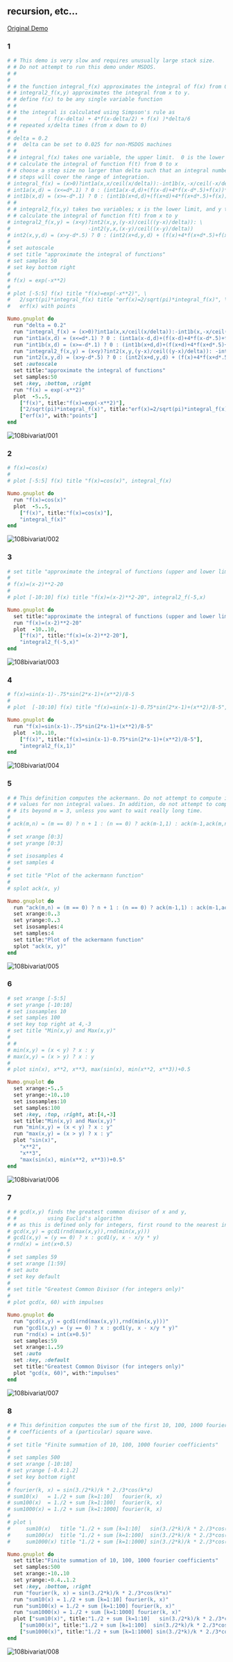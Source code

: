 ## recursion, etc...
[Original Demo](http://gnuplot.sourceforge.net/demo_4.6/bivariat.html)

### 1

```ruby
# # This demo is very slow and requires unusually large stack size.
# # Do not attempt to run this demo under MSDOS.
# #
# 
# # the function integral_f(x) approximates the integral of f(x) from 0 to x.
# # integral2_f(x,y) approximates the integral from x to y.
# # define f(x) to be any single variable function
# #
# # the integral is calculated using Simpson's rule as 
# #          ( f(x-delta) + 4*f(x-delta/2) + f(x) )*delta/6
# # repeated x/delta times (from x down to 0)
# #
# delta = 0.2
# #  delta can be set to 0.025 for non-MSDOS machines
# #
# # integral_f(x) takes one variable, the upper limit.  0 is the lower limit.
# # calculate the integral of function f(t) from 0 to x
# # choose a step size no larger than delta such that an integral number of
# # steps will cover the range of integration.
# integral_f(x) = (x>0)?int1a(x,x/ceil(x/delta)):-int1b(x,-x/ceil(-x/delta))
# int1a(x,d) = (x<=d*.1) ? 0 : (int1a(x-d,d)+(f(x-d)+4*f(x-d*.5)+f(x))*d/6.)
# int1b(x,d) = (x>=-d*.1) ? 0 : (int1b(x+d,d)+(f(x+d)+4*f(x+d*.5)+f(x))*d/6.)
# #
# # integral2_f(x,y) takes two variables; x is the lower limit, and y the upper.
# # calculate the integral of function f(t) from x to y
# integral2_f(x,y) = (x<y)?int2(x,y,(y-x)/ceil((y-x)/delta)): \
#                         -int2(y,x,(x-y)/ceil((x-y)/delta))
# int2(x,y,d) = (x>y-d*.5) ? 0 : (int2(x+d,y,d) + (f(x)+4*f(x+d*.5)+f(x+d))*d/6.)
# 
# set autoscale
# set title "approximate the integral of functions"
# set samples 50
# set key bottom right
# 
# f(x) = exp(-x**2)
# 
# plot [-5:5] f(x) title "f(x)=exp(-x**2)", \
#   2/sqrt(pi)*integral_f(x) title "erf(x)=2/sqrt(pi)*integral_f(x)", \
#   erf(x) with points

Numo.gnuplot do
  run "delta = 0.2"
  run "integral_f(x) = (x>0)?int1a(x,x/ceil(x/delta)):-int1b(x,-x/ceil(-x/delta))"
  run "int1a(x,d) = (x<=d*.1) ? 0 : (int1a(x-d,d)+(f(x-d)+4*f(x-d*.5)+f(x))*d/6.)"
  run "int1b(x,d) = (x>=-d*.1) ? 0 : (int1b(x+d,d)+(f(x+d)+4*f(x+d*.5)+f(x))*d/6.)"
  run "integral2_f(x,y) = (x<y)?int2(x,y,(y-x)/ceil((y-x)/delta)): -int2(y,x,(x-y)/ceil((x-y)/delta))"
  run "int2(x,y,d) = (x>y-d*.5) ? 0 : (int2(x+d,y,d) + (f(x)+4*f(x+d*.5)+f(x+d))*d/6.)"
  set :autoscale
  set title:"approximate the integral of functions"
  set samples:50
  set :key, :bottom, :right
  run "f(x) = exp(-x**2)"
  plot  -5..5,
    ["f(x)", title:"f(x)=exp(-x**2)"],
    ["2/sqrt(pi)*integral_f(x)", title:"erf(x)=2/sqrt(pi)*integral_f(x)"],
    ["erf(x)", with:"points"]
end
```
![108bivariat/001](https://raw.githubusercontent.com/ruby-numo/gnuplot-demo/master/gnuplot/md/108bivariat/image/001.png)

### 2

```ruby
# f(x)=cos(x)
# 
# plot [-5:5] f(x) title "f(x)=cos(x)", integral_f(x)

Numo.gnuplot do
  run "f(x)=cos(x)"
  plot  -5..5,
    ["f(x)", title:"f(x)=cos(x)"],
    "integral_f(x)"
end
```
![108bivariat/002](https://raw.githubusercontent.com/ruby-numo/gnuplot-demo/master/gnuplot/md/108bivariat/image/002.png)

### 3

```ruby
# set title "approximate the integral of functions (upper and lower limits)"
# 
# f(x)=(x-2)**2-20
# 
# plot [-10:10] f(x) title "f(x)=(x-2)**2-20", integral2_f(-5,x)

Numo.gnuplot do
  set title:"approximate the integral of functions (upper and lower limits)"
  run "f(x)=(x-2)**2-20"
  plot  -10..10,
    ["f(x)", title:"f(x)=(x-2)**2-20"],
    "integral2_f(-5,x)"
end
```
![108bivariat/003](https://raw.githubusercontent.com/ruby-numo/gnuplot-demo/master/gnuplot/md/108bivariat/image/003.png)

### 4

```ruby
# f(x)=sin(x-1)-.75*sin(2*x-1)+(x**2)/8-5
# 
# plot  [-10:10] f(x) title "f(x)=sin(x-1)-0.75*sin(2*x-1)+(x**2)/8-5", integral2_f(x,1)

Numo.gnuplot do
  run "f(x)=sin(x-1)-.75*sin(2*x-1)+(x**2)/8-5"
  plot  -10..10,
    ["f(x)", title:"f(x)=sin(x-1)-0.75*sin(2*x-1)+(x**2)/8-5"],
    "integral2_f(x,1)"
end
```
![108bivariat/004](https://raw.githubusercontent.com/ruby-numo/gnuplot-demo/master/gnuplot/md/108bivariat/image/004.png)

### 5

```ruby
# # This definition computes the ackermann. Do not attempt to compute its
# # values for non integral values. In addition, do not attempt to compute
# # its beyond m = 3, unless you want to wait really long time.
# 
# ack(m,n) = (m == 0) ? n + 1 : (n == 0) ? ack(m-1,1) : ack(m-1,ack(m,n-1))
# 
# set xrange [0:3]
# set yrange [0:3]
# 
# set isosamples 4
# set samples 4
# 
# set title "Plot of the ackermann function"
# 
# splot ack(x, y)

Numo.gnuplot do
  run "ack(m,n) = (m == 0) ? n + 1 : (n == 0) ? ack(m-1,1) : ack(m-1,ack(m,n-1))"
  set xrange:0..3
  set yrange:0..3
  set isosamples:4
  set samples:4
  set title:"Plot of the ackermann function"
  splot "ack(x, y)"
end
```
![108bivariat/005](https://raw.githubusercontent.com/ruby-numo/gnuplot-demo/master/gnuplot/md/108bivariat/image/005.png)

### 6

```ruby
# set xrange [-5:5]
# set yrange [-10:10]
# set isosamples 10
# set samples 100
# set key top right at 4,-3
# set title "Min(x,y) and Max(x,y)"
# 
# #
# min(x,y) = (x < y) ? x : y
# max(x,y) = (x > y) ? x : y
# 
# plot sin(x), x**2, x**3, max(sin(x), min(x**2, x**3))+0.5

Numo.gnuplot do
  set xrange:-5..5
  set yrange:-10..10
  set isosamples:10
  set samples:100
  set :key, :top, :right, at:[4,-3]
  set title:"Min(x,y) and Max(x,y)"
  run "min(x,y) = (x < y) ? x : y"
  run "max(x,y) = (x > y) ? x : y"
  plot "sin(x)",
    "x**2",
    "x**3",
    "max(sin(x), min(x**2, x**3))+0.5"
end
```
![108bivariat/006](https://raw.githubusercontent.com/ruby-numo/gnuplot-demo/master/gnuplot/md/108bivariat/image/006.png)

### 7

```ruby
# # gcd(x,y) finds the greatest common divisor of x and y,
# #          using Euclid's algorithm
# # as this is defined only for integers, first round to the nearest integer
# gcd(x,y) = gcd1(rnd(max(x,y)),rnd(min(x,y)))
# gcd1(x,y) = (y == 0) ? x : gcd1(y, x - x/y * y)
# rnd(x) = int(x+0.5)
# 
# set samples 59
# set xrange [1:59]
# set auto
# set key default
# 
# set title "Greatest Common Divisor (for integers only)"
# 
# plot gcd(x, 60) with impulses

Numo.gnuplot do
  run "gcd(x,y) = gcd1(rnd(max(x,y)),rnd(min(x,y)))"
  run "gcd1(x,y) = (y == 0) ? x : gcd1(y, x - x/y * y)"
  run "rnd(x) = int(x+0.5)"
  set samples:59
  set xrange:1..59
  set :auto
  set :key, :default
  set title:"Greatest Common Divisor (for integers only)"
  plot "gcd(x, 60)", with:"impulses"
end
```
![108bivariat/007](https://raw.githubusercontent.com/ruby-numo/gnuplot-demo/master/gnuplot/md/108bivariat/image/007.png)

### 8

```ruby
# # This definition computes the sum of the first 10, 100, 1000 fourier
# # coefficients of a (particular) square wave.
# 
# set title "Finite summation of 10, 100, 1000 fourier coefficients"
# 
# set samples 500
# set xrange [-10:10]
# set yrange [-0.4:1.2]
# set key bottom right
# 
# fourier(k, x) = sin(3./2*k)/k * 2./3*cos(k*x)
# sum10(x)   = 1./2 + sum [k=1:10]   fourier(k, x)
# sum100(x)  = 1./2 + sum [k=1:100]  fourier(k, x)
# sum1000(x) = 1./2 + sum [k=1:1000] fourier(k, x)
# 
# plot \
#     sum10(x)   title "1./2 + sum [k=1:10]   sin(3./2*k)/k * 2./3*cos(k*x)", \
#     sum100(x)  title "1./2 + sum [k=1:100]  sin(3./2*k)/k * 2./3*cos(k*x)", \
#     sum1000(x) title "1./2 + sum [k=1:1000] sin(3./2*k)/k * 2./3*cos(k*x)"

Numo.gnuplot do
  set title:"Finite summation of 10, 100, 1000 fourier coefficients"
  set samples:500
  set xrange:-10..10
  set yrange:-0.4..1.2
  set :key, :bottom, :right
  run "fourier(k, x) = sin(3./2*k)/k * 2./3*cos(k*x)"
  run "sum10(x) = 1./2 + sum [k=1:10] fourier(k, x)"
  run "sum100(x) = 1./2 + sum [k=1:100] fourier(k, x)"
  run "sum1000(x) = 1./2 + sum [k=1:1000] fourier(k, x)"
  plot ["sum10(x)", title:"1./2 + sum [k=1:10]   sin(3./2*k)/k * 2./3*cos(k*x)"],
    ["sum100(x)", title:"1./2 + sum [k=1:100]  sin(3./2*k)/k * 2./3*cos(k*x)"],
    ["sum1000(x)", title:"1./2 + sum [k=1:1000] sin(3./2*k)/k * 2./3*cos(k*x)"]
end
```
![108bivariat/008](https://raw.githubusercontent.com/ruby-numo/gnuplot-demo/master/gnuplot/md/108bivariat/image/008.png)
